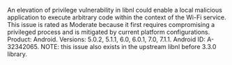 An elevation of privilege vulnerability in libnl could enable a local malicious application to execute arbitrary code within the context of the Wi-Fi service. This issue is rated as Moderate because it first requires compromising a privileged process and is mitigated by current platform configurations. Product: Android. Versions: 5.0.2, 5.1.1, 6.0, 6.0.1, 7.0, 7.1.1. Android ID: A-32342065. NOTE: this issue also exists in the upstream libnl before 3.3.0 library.